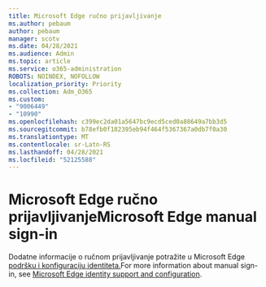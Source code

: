 ```yaml
---
title: Microsoft Edge ručno prijavljivanje
ms.author: pebaum
author: pebaum
manager: scotv
ms.date: 04/28/2021
ms.audience: Admin
ms.topic: article
ms.service: o365-administration
ROBOTS: NOINDEX, NOFOLLOW
localization_priority: Priority
ms.collection: Adm_O365
ms.custom:
- "9006449"
- "10990"
ms.openlocfilehash: c399ec2da01a5647bc9ecd5ced0a88649a7bb3d5
ms.sourcegitcommit: b78efb0f182395eb94f464f5367367a0db7f0a30
ms.translationtype: MT
ms.contentlocale: sr-Latn-RS
ms.lasthandoff: 04/28/2021
ms.locfileid: "52125588"
---
```

# <a name="microsoft-edge-manual-sign-in"></a><span data-ttu-id="5b0f6-102">Microsoft Edge ručno prijavljivanje</span><span class="sxs-lookup"><span data-stu-id="5b0f6-102">Microsoft Edge manual sign-in</span></span>

<span data-ttu-id="5b0f6-103">Dodatne informacije o ručnom prijavljivanje potražite u Microsoft Edge [podršku i konfiguraciju identiteta.](https://docs.microsoft.com/deployedge/microsoft-edge-security-identity#manual-sign-in)</span><span class="sxs-lookup"><span data-stu-id="5b0f6-103">For more information about manual sign-in, see [Microsoft Edge identity support and configuration](https://docs.microsoft.com/deployedge/microsoft-edge-security-identity#manual-sign-in).</span></span> 